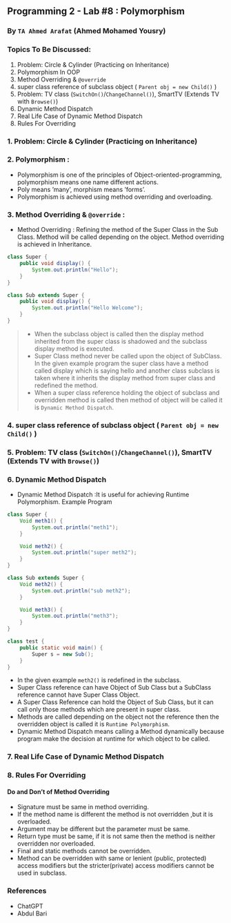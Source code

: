 ## Programming 2 - Lab #8 : Polymorphism

### By `TA Ahmed Arafat` (Ahmed Mohamed Yousry)

### Topics To Be Discussed:

1. Problem: Circle & Cylinder (Practicing on Inheritance)
2. Polymorphism In OOP
3. Method Overriding & `@override`
4. super class reference of subclass object ( `Parent obj = new Child()` )
5. Problem: TV class (`SwitchOn()`/`ChangeChannel()`), SmartTV (Extends TV with `Browse()`)
6. Dynamic Method Dispatch
7. Real Life Case of Dynamic Method Dispatch
8. Rules For Overriding

### 1. Problem: Circle & Cylinder (Practicing on Inheritance)

### 2. Polymorphism :

- Polymorphism is one of the principles of Object-oriented-programming,
  polymorphism means one name different actions.
- Poly means ’many’, morphism means ’forms’.
- Polymorphism is achieved using method overriding and overloading.

### 3. Method Overriding & `@override` :

- Method Overriding : Refining the method of the Super Class in the Sub Class.
  Method will be called depending on the object.
  Method overriding is achieved in Inheritance.

````java
class Super {
    public void display() {
        System.out.println("Hello");
    }
}

class Sub extends Super {
    public void display() {
        System.out.println("Hello Welcome");
    }
} 
````

> - When the subclass object is called then the display method inherited
    from the super class is shadowed and the subclass display method is
    executed.
> - Super Class method never be called upon the object of SubClass.
    In the given example program the super class have a method called
    display which is saying hello and another class subclass is taken where it
    inherits the display method from super class and redefined the method.
> - When a super class reference holding the object of subclass and
    overridden method is called then method of object will be called it is
    `Dynamic Method Dispatch`.

### 4. super class reference of subclass object ( `Parent obj = new Child()` )

### 5. Problem: TV class (`SwitchOn()`/`ChangeChannel()`), SmartTV (Extends TV with `Browse()`)

### 6. Dynamic Method Dispatch

- Dynamic Method Dispatch :It is useful for achieving Runtime Polymorphism.
  Example Program

````java
class Super {
    Void meth1() {
        System.out.println("meth1");
    }

    Void meth2() {
        System.out.println("super meth2");
    }
}

class Sub extends Super {
    Void meth2() {
        System.out.println("sub meth2");
    }

    Void meth3() {
        System.out.println("meth3");
    }
}

class test {
    public static void main() {
        Super s = new Sub();
    }
}
````

- In the given example `meth2()` is redefined in the subclass.
- Super Class reference can have Object of Sub Class but a SubClass reference cannot have Super Class Object.
- A Super Class Reference can hold the Object of Sub Class, but it can call only those methods which are present in
  super class.
- Methods are called depending on the object not the reference then the overridden object is called it
  is `Runtime Polymorphism`.
- Dynamic Method Dispatch means calling a Method dynamically because program make the decision at runtime for which
  object to be called.

### 7. Real Life Case of Dynamic Method Dispatch

### 8. Rules For Overriding

#### Do and Don’t of Method Overriding

- Signature must be same in method overriding.
- If the method name is different the method is not overridden ,but it is overloaded.
- Argument may be different but the parameter must be same.
- Return type must be same, if it is not same then the method is neither overridden nor overloaded.
- Final and static methods cannot be overridden.
- Method can be overridden with same or lenient (public, protected) access modifiers but the stricter(private) access modifiers cannot be used in subclass.  


### References
- ChatGPT
- Abdul Bari